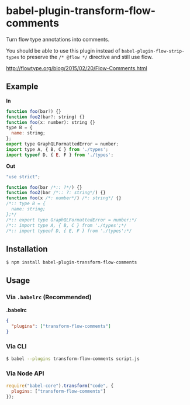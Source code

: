 # babel-plugin-transform-flow-comments

Turn flow type annotations into comments.

You should be able to use this plugin instead of `babel-plugin-flow-strip-types` to preserve the `/* @flow */` directive and still use flow.

http://flowtype.org/blog/2015/02/20/Flow-Comments.html

## Example

**In**

```javascript
function foo(bar?) {}
function foo2(bar?: string) {}
function foo(x: number): string {}
type B = {
  name: string;
};
export type GraphQLFormattedError = number;
import type A, { B, C } from './types';
import typeof D, { E, F } from './types';
```

**Out**

```javascript
"use strict";

function foo(bar /*:: ?*/) {}
function foo2(bar /*:: ?: string*/) {}
function foo(x /*: number*/) /*: string*/ {}
/*:: type B = {
  name: string;
};*/
/*:: export type GraphQLFormattedError = number;*/
/*:: import type A, { B, C } from './types';*/
/*:: import typeof D, { E, F } from './types';*/
```

## Installation

```sh
$ npm install babel-plugin-transform-flow-comments
```

## Usage

### Via `.babelrc` (Recommended)

**.babelrc**

```json
{
  "plugins": ["transform-flow-comments"]
}
```

### Via CLI

```sh
$ babel --plugins transform-flow-comments script.js
```

### Via Node API

```javascript
require("babel-core").transform("code", {
  plugins: ["transform-flow-comments"]
});
```

